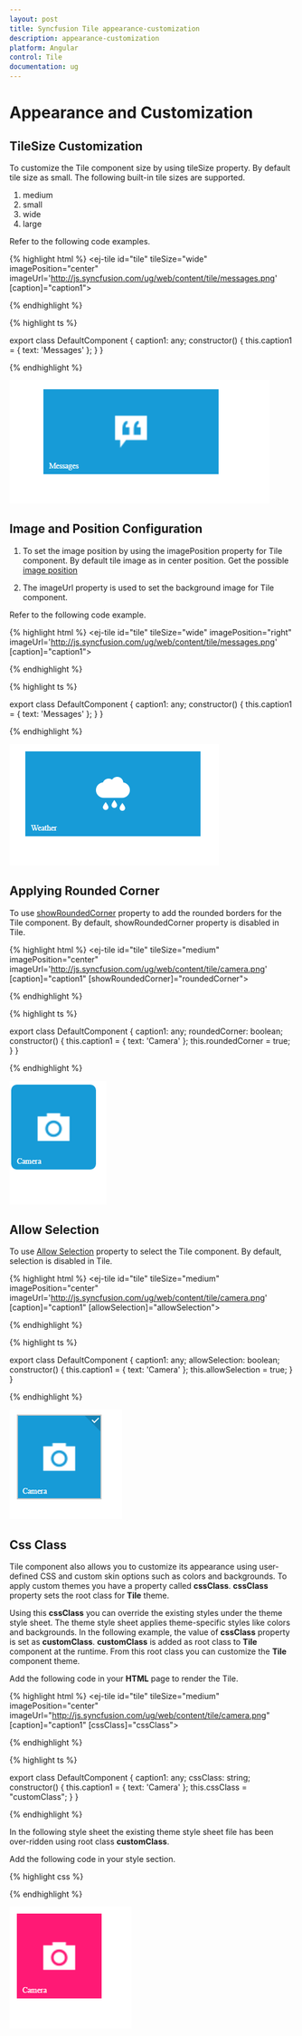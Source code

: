 ```yaml
---
layout: post
title: Syncfusion Tile appearance-customization
description: appearance-customization
platform: Angular
control: Tile
documentation: ug
---
```


# Appearance and Customization

## TileSize Customization

To customize the Tile component size by using tileSize property. By default tile size as small. The following built-in tile sizes are supported.

1. medium
2. small
3. wide
4. large

Refer to the following code examples.

{% highlight html %} 
     <ej-tile id="tile" tileSize="wide" imagePosition="center" imageUrl='http://js.syncfusion.com/ug/web/content/tile/messages.png' [caption]="caption1">
     </ej-tile>
    
{% endhighlight %}  

{% highlight ts %}

export class DefaultComponent {
  caption1: any;
  constructor() {
    this.caption1 = { text: 'Messages' };
  }
}

{% endhighlight %} 

![Appearance](Functionality_images/Customize-size_img1.png)

## Image and Position Configuration

   1) To set the image position by using the imagePosition property for Tile component. By default tile image as in center position. Get the possible [image position](https://help.syncfusion.com/api/js/ejtile#members:imageposition)

   2) The imageUrl property is used to set the background image for Tile component.

   Refer to the following code example.

   {% highlight html %} 
     <ej-tile id="tile" tileSize="wide" imagePosition="right" imageUrl='http://js.syncfusion.com/ug/web/content/tile/messages.png' [caption]="caption1">
     </ej-tile>
    
   {% endhighlight %}  

   {% highlight ts %}

   export class DefaultComponent {
      caption1: any;
      constructor() {
        this.caption1 = { text: 'Messages' };
      }
   }

{% endhighlight %} 

![Image Configuration](Functionality_images/Image-Configuration_img1.png)

## Applying Rounded Corner

To use [showRoundedCorner](https://help.syncfusion.com/api/js/ejtile#members:showroundedcorner) property to add the rounded borders for the Tile component. By default, showRoundedCorner property is disabled in Tile.

{% highlight html %} 
     <ej-tile id="tile" tileSize="medium" imagePosition="center" imageUrl='http://js.syncfusion.com/ug/web/content/tile/camera.png' [caption]="caption1" [showRoundedCorner]="roundedCorner">
     </ej-tile>
    
   {% endhighlight %}  

   {% highlight ts %}

   export class DefaultComponent {
      caption1: any;
      roundedCorner: boolean;
      constructor() {
        this.caption1 = { text: 'Camera' };
        this.roundedCorner = true;
      }
   }

{% endhighlight %} 

![Rounded Corner](Functionality_images/Rounded-corner.png)

## Allow Selection

To use [Allow Selection](https://help.syncfusion.com/api/js/ejtile#members:allowSelection) property to select the Tile component. By default, selection is disabled in Tile.

{% highlight html %} 
     <ej-tile id="tile" tileSize="medium" imagePosition="center" imageUrl='http://js.syncfusion.com/ug/web/content/tile/camera.png' [caption]="caption1" [allowSelection]="allowSelection">
     </ej-tile>
    
   {% endhighlight %}  

   {% highlight ts %}

   export class DefaultComponent {
      caption1: any;
      allowSelection: boolean;
      constructor() {
        this.caption1 = { text: 'Camera' };
        this.allowSelection = true;
      }
   }

   {% endhighlight %} 

![Allow Selection](Functionality_images/allow-selection.png)

## Css Class

Tile component also allows you to customize its appearance using user-defined CSS and custom skin options such as colors and backgrounds. To apply custom themes you have a property called **cssClass**. **cssClass** property sets the root class for **Tile** theme.

Using this **cssClass** you can override the existing styles under the theme style sheet. The theme style sheet applies theme-specific styles like colors and backgrounds. In the following example, the value of **cssClass** property is set as **customClass**. **customClass** is added as root class to **Tile** component at the runtime. From this root class you can customize the **Tile** component theme.

Add the following code in your **HTML** page to render the Tile.

{% highlight html %}
     <ej-tile id="tile" tileSize="medium" imagePosition="center" imageUrl="http://js.syncfusion.com/ug/web/content/tile/camera.png" [caption]="caption1" [cssClass]="cssClass">
     </ej-tile>  
    
{% endhighlight %}

{% highlight ts %}

   export class DefaultComponent {
      caption1: any;
      cssClass: string;
      constructor() {
        this.caption1 = { text: 'Camera' };
        this.cssClass = "customClass";
      }
   }

{% endhighlight %} 

In the following style sheet the existing theme style sheet file has been over-ridden using root class **customClass**. 

Add the following code in your style section.

{% highlight css %}

<style>
    .e-tile.customClass .e-image-parent {
        background:#FF1975;
    }
</style>

{% endhighlight %}

![Css Class](Functionality_images/css-class.png)